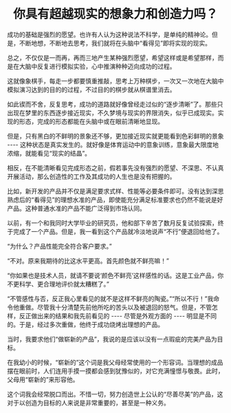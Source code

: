 <h1 align=center>你具有超越现实的想象力和创造力吗？</h1>

成功的基础是强烈的愿望。也许有人认为这种说法不科学，是单纯的精神论。但是，不断地想，不断地去思考，我们就将在头脑中“看得见”即将实现的现实。

总之，不仅仅是一而再，再而三地产生某种强烈愿望，希望这样或是希望那样，而是在大脑中反复进行模拟实验，心中推演种种迈向成功的过程。

这就像象棋手，每走一步都要慎重推敲，思考上万种棋步，一次又一次地在大脑中模拟演习达到的目的的过程，不过目的的棋步就从棋谱里消去。

如此锲而不舍，反复思考，成功的道路就好像曾经走过似的“逐步清晰”了。那些只出现在梦里的东西逐步接近现实，不久梦境与现实的界限消失，似乎已成现实。实现的形态，完成的形态都能在头脑中或在眼前清晰地显现。

但是，只有黑白的不鲜明的景象还不够，更加接近现实就更能看到色彩鲜明的景象 ---- 这种状态是真实发生的。就好像是体育运动中的意象训练，意象最大限度地浓缩，就能看见“现实的结晶”。

相反，在不能清晰看见完成形态之前，假若事先没有强烈的愿望、不深思、不认真开展活动，那么创造性的工作及其成功的人生也是没有把握的。

比如，新开发的产品并不仅是满足要求式样、性能等必要条件即可。没有达到深思熟虑后的“看得见”的理想水准的产品，即使能充分满足标准要求也仍然不能说是好产品。这种普通水准的产品不能广泛得到市场认同。

以前，有一个和我同时大学毕业的研究员，他和部下辛苦了数月反复试验探索，终于完成了一个产品。但是，我一看到这个产品就冷淡地说声“不行”便退回给他了。

“为什么？产品性能完全符合客户要求。”

“不对。原来我期待的比这水平更高。首先颜色就不鲜亮嘛！”

“你如果也是技术人员，就请不要说‘颜色不鲜亮’这样感性的话。这是工业产品，你不更科学、更合理地评价就太糟糕了。”

“不管感性与否，反正我心里看见的就不是这样不鲜亮的陶瓷。”“所以不行！”我命令他重做。尽管我十分清楚先前他所吃的苦头以及被退回的怒气。但是，不管怎样，反正做出来的结果和我先前看见的 ---- 尽管是外观方面的 ---- 明显是不同的。于是，经过多次重做，他终于成功烧烤出理想的产品。

当时，我要求他们“做崭新的产品”，我说的是应该以没有一点瑕疵的完美产品为目标。

在我幼小的时候，“崭新的”这个词是我父母经常使用的一个形容词。当理想的成品摆在眼前时，人们连用手摸一摸都会感到犹豫似的，对它充满憧憬与敬畏。此时，父母用“崭新的”来形容他。

这个词我会经常脱口而出。不惜一切，努力创造世上公认的“尽善尽美”的产品，这对于以创造为目标的人来说是非常重要的，甚至是一种义务。

